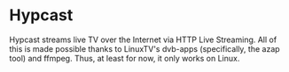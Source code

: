 Hypcast
=======

Hypcast streams live TV over the Internet via HTTP Live Streaming. All of this
is made possible thanks to LinuxTV's dvb-apps (specifically, the azap tool) and
ffmpeg. Thus, at least for now, it only works on Linux.

